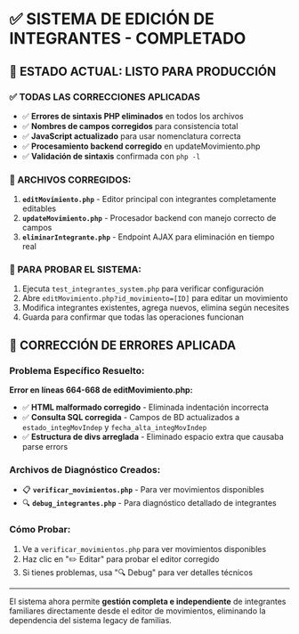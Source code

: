 # ✅ SISTEMA DE EDICIÓN DE INTEGRANTES - COMPLETADO

## 🎯 **ESTADO ACTUAL: LISTO PARA PRODUCCIÓN**

### **✅ TODAS LAS CORRECCIONES APLICADAS**
- ✅ **Errores de sintaxis PHP eliminados** en todos los archivos
- ✅ **Nombres de campos corregidos** para consistencia total
- ✅ **JavaScript actualizado** para usar nomenclatura correcta
- ✅ **Procesamiento backend corregido** en updateMovimiento.php
- ✅ **Validación de sintaxis** confirmada con `php -l`

### **🔧 ARCHIVOS CORREGIDOS:**
1. **`editMovimiento.php`** - Editor principal con integrantes completamente editables
2. **`updateMovimiento.php`** - Procesador backend con manejo correcto de campos
3. **`eliminarIntegrante.php`** - Endpoint AJAX para eliminación en tiempo real

### **🧪 PARA PROBAR EL SISTEMA:**
1. Ejecuta `test_integrantes_system.php` para verificar configuración
2. Abre `editMovimiento.php?id_movimiento=[ID]` para editar un movimiento
3. Modifica integrantes existentes, agrega nuevos, elimina según necesites
4. Guarda para confirmar que todas las operaciones funcionan

## 🚨 **CORRECCIÓN DE ERRORES APLICADA**

### **Problema Específico Resuelto:**
**Error en líneas 664-668 de editMovimiento.php:**
- ✅ **HTML malformado corregido** - Eliminada indentación incorrecta
- ✅ **Consulta SQL corregida** - Campos de BD actualizados a `estado_integMovIndep` y `fecha_alta_integMovIndep`
- ✅ **Estructura de divs arreglada** - Eliminado espacio extra que causaba parse errors

### **Archivos de Diagnóstico Creados:**
- 📋 **`verificar_movimientos.php`** - Para ver movimientos disponibles
- 🔍 **`debug_integrantes.php`** - Para diagnóstico detallado de integrantes

### **Cómo Probar:**
1. Ve a `verificar_movimientos.php` para ver movimientos disponibles
2. Haz clic en "✏️ Editar" para probar el editor corregido
3. Si tienes problemas, usa "🔍 Debug" para ver detalles técnicos

---

El sistema ahora permite **gestión completa e independiente** de integrantes familiares directamente desde el editor de movimientos, eliminando la dependencia del sistema legacy de familias.
